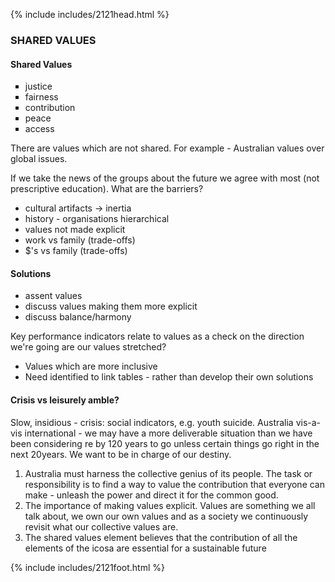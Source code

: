 {% include includes/2121head.html %}<!--  Add content here   Add content here   Add content here --><!--  Add content here   Add content here   Add content here --><h3>SHARED VALUES</h3><h4>Shared Values</h4><ul compact="compact" type="square">	<li>justice </li>	<li>fairness</li>	<li>contribution</li>	<li>peace</li>	<li>access</li></ul><p align="left">There are values which are not shared. For example - Australian values over global issues.</p><p align="left">If we take the news of the groups about the future we agree with most (not prescriptive education).  What are the barriers?</li></p>		<ul compact="compact">			<li>cultural artifacts -> inertia</li>			<li>history - organisations hierarchical</li>			<li>values not made explicit</li>			<li>work vs family (trade-offs)</li>			<li>$'s vs family (trade-offs)</li>		</ul><h4>Solutions</h4>		<ul compact="compact">			<li>assent values</li>			<li>discuss values making them more explicit</li>			<li>discuss balance/harmony</li>		</ul><p align="left">Key performance indicators relate to values as a check on the direction we're going are our values stretched?</li></p><ul compact="compact">	<li>Values which are more inclusive</li>	<li>Need identified to link tables - rather than develop their own solutions</li></ul></ol><h4>Crisis vs leisurely amble?</h4>  <p align="left">Slow, insidious - crisis: social indicators, e.g. youth suicide.  Australia vis-a-vis international - we may have a more deliverable situation than we have been considering re by 120 years to go unless certain things go right in the next 20years.  We want to be in charge of our destiny.</p><ol>	<li>Australia must harness the collective genius of its people. The task or responsibility is to find a way to value the contribution that everyone can make - unleash the power and direct it for the common good.</li>	<li>The importance of making values explicit. Values are something we all talk about, we own our own values and as a society we continuously revisit what our collective values are.</li>	<li>The shared values element believes that the contribution of all the elements of the icosa are essential for a sustainable future</li></ol>{% include includes/2121foot.html %}